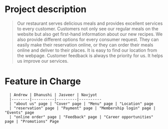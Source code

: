 # Project description
 > Our restaurant serves delicious meals and provides excellent services to every customer. Customers not only see our regular meals on the website but also get first-hand information about our new recipes. We also provide different options for every consumer request. They can easily make their reservation online, or they can order their meals online and deliver to their places. It is easy to find our location from the webpage. Customer feedback is always the priority for us. It helps us improve our services. 

# Feature in Charge

      | Andrew | Dhanushi | Jasveer | Navjyot     
      |--------|----------|---------|----------
      | "about us" page | "Cover" page | "Menu" page | "Location" page
      | "reservation" page | "Payment" page | "Membership login" page | "Events" page
      | "online order" page | "Feedback" page | "Career opportunities" page | "Promotions" Page


